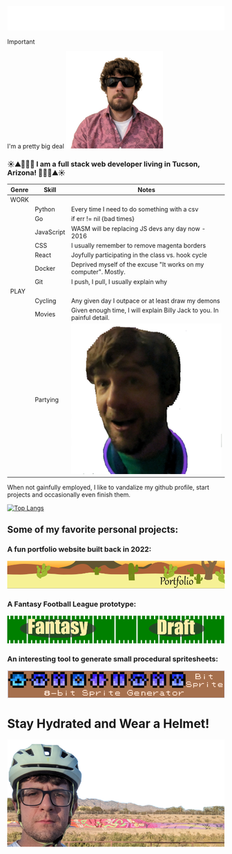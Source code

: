 # <picture>
  <source media="(prefers-color-scheme: dark)" srcset="./assets/obligatory-web-dev.svg">
  <source media="(prefers-color-scheme: light)" srcset="./assets/obligatory-web-dev-light.svg">
  <img alt="Michael Gardner, Developer" src="./assets/obligatory-web-dev.svg">
</picture>

> [!IMPORTANT]
> I'm a pretty big deal
> ![Cool Dude](./assets/CoolGuySmaller.png)

### ☀️⛰️🌵🌵🌵 I am a full stack web developer living in Tucson, Arizona! 🌵🌵🌵⛰️☀️

| Genre | Skill    |  Notes                            | 
|-------|-------|-------------------------------------------|
| WORK     | |
| | Python   | Every time I need to do something with a csv |
| | Go | if err != nil {bad times} |
| | JavaScript | WASM will be replacing JS devs any day now - 2016 |
| | CSS      | I usually remember to remove magenta borders |
| | React    | Joyfully participating in the class vs. hook cycle  |
| | Docker   | Deprived myself of the excuse "It works on my computer".  Mostly. | 
| | Git | I push, I pull, I usually explain why |
| PLAY | |
| | Cycling | Any given day I outpace or at least draw my demons |
| | Movies | Given enough time, I will explain Billy Jack to you. In painful detail. |
| | Partying |  ![Party hard!](./assets/PartyTime.png) |

When not gainfully employed, I like to vandalize my github profile, start projects and occasionally even finish them.

[![Top Langs](https://github-readme-stats.vercel.app/api/top-langs/?username=PhiloTFarnsworth&layout=compact&size_weight=.1&count_weight=.9)](https://github.com/anuraghazra/github-readme-stats)

## Some of my favorite personal projects:

### A fun portfolio website built back in 2022:

[![Portfolio Banner](./assets/banner-port.svg)](https://github.com/PhiloTFarnsworth/Portfolio)

### A Fantasy Football League prototype:

[![Fantasy Draft Banner](./assets/banner-football.svg)](https://github.com/PhiloTFarnsworth/FantasyDraftGo)

### An interesting tool to generate small procedural spritesheets:

[![Bitsprite Banner](./assets/banner-bit.svg)](https://github.com/PhiloTFarnsworth/BitSprite)

# Stay Hydrated and Wear a Helmet!

![Pace yourself!](./assets/SafetyFirstTransp.png)

